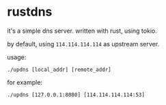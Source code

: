# rustdns

it's a simple dns server. written with rust, using tokio.

by default, using `114.114.114.114` as upstream server.

usage:

`./updns [local_addr] [remote_addr]`

for example:

`./updns [127.0.0.1:8080] [114.114.114.114:53]`

